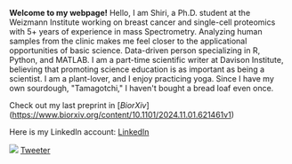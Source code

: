 **Welcome to my webpage!**
Hello, I am Shiri, a Ph.D. student at the Weizmann Institute working on breast cancer and single-cell proteomics with 5+ years of experience in mass Spectrometry. Analyzing human samples from the clinic makes me feel closer to the applicational opportunities of basic science. Data-driven person specializing in R, Python, and MATLAB. I am a part-time scientific writer at Davison Institute, believing that promoting science education is as important as being a scientist. I am a plant-lover, and I enjoy practicing yoga. Since I have my own sourdough, "Tamagotchi," I haven't bought a bread loaf even once. 

Check out my last preprint in [_BiorXiv_] (https://www.biorxiv.org/content/10.1101/2024.11.01.621461v1)

Here is my LinkedIn account:
[LinkedIn](https://www.linkedin.com/in/shiri-karagach-73b381138/)

![](https://img.freepik.com/free-vector/new-twitter-logo-x-icon-black-background_1017-45427.jpg?t=st=1730800278~exp=1730803878~hmac=5448a6040160db7e9baca77a228b669ebc855fd20239ae9fa911f7af86f516e2&w=996)
[Tweeter](https://twitter.com/SKaragach)
